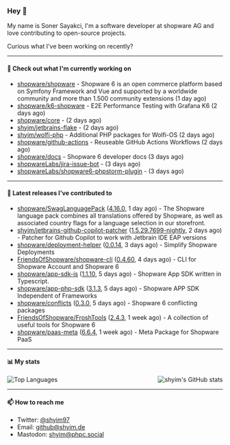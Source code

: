 ### Hey 👋

My name is Soner Sayakci, I'm a software developer at shopware AG and love contributing to open-source projects.

Curious what I've been working on recently?

---

#### 👷 Check out what I'm currently working on

- [shopware/shopware](https://github.com/shopware/shopware) - Shopware 6 is an open commerce platform based on Symfony Framework and Vue and supported by a worldwide community and more than 1.500 community extensions (1 day ago)
- [shopware/k6-shopware](https://github.com/shopware/k6-shopware) - E2E Performance Testing with Grafana K6 (2 days ago)
- [shopware/core](https://github.com/shopware/core) -  (2 days ago)
- [shyim/jetbrains-flake](https://github.com/shyim/jetbrains-flake) -  (2 days ago)
- [shyim/wolfi-php](https://github.com/shyim/wolfi-php) - Additional PHP packages for Wolfi-OS (2 days ago)
- [shopware/github-actions](https://github.com/shopware/github-actions) - Reuseable GitHub Actions Workflows (2 days ago)
- [shopware/docs](https://github.com/shopware/docs) - Shopware 6 developer docs (3 days ago)
- [shopwareLabs/jira-issue-bot](https://github.com/shopwareLabs/jira-issue-bot) -  (3 days ago)
- [shopwareLabs/shopware6-phpstorm-plugin](https://github.com/shopwareLabs/shopware6-phpstorm-plugin) -  (3 days ago)

---

#### 🔭 Latest releases I've contributed to

- [shopware/SwagLanguagePack](https://github.com/shopware/SwagLanguagePack) ([4.16.0](https://github.com/shopware/SwagLanguagePack/releases/tag/4.16.0), 1 day ago) - The Shopware language pack combines all translations offered by Shopware, as well as associated country flags for a language selection in our storefront.
- [shyim/jetbrains-github-copilot-patcher](https://github.com/shyim/jetbrains-github-copilot-patcher) ([1.5.29.7699-nightly](https://github.com/shyim/jetbrains-github-copilot-patcher/releases/tag/1.5.29.7699-nightly), 2 days ago) - Patcher for Github Copilot to work with Jetbrain IDE EAP versions
- [shopware/deployment-helper](https://github.com/shopware/deployment-helper) ([0.0.14](https://github.com/shopware/deployment-helper/releases/tag/0.0.14), 3 days ago) - Simplify Shopware Deployments
- [FriendsOfShopware/shopware-cli](https://github.com/FriendsOfShopware/shopware-cli) ([0.4.60](https://github.com/FriendsOfShopware/shopware-cli/releases/tag/0.4.60), 4 days ago) - CLI for Shopware Account and Shopware 6
- [shopware/app-sdk-js](https://github.com/shopware/app-sdk-js) ([1.1.10](https://github.com/shopware/app-sdk-js/releases/tag/1.1.10), 5 days ago) - Shopware App SDK written in Typescript.
- [shopware/app-php-sdk](https://github.com/shopware/app-php-sdk) ([3.1.3](https://github.com/shopware/app-php-sdk/releases/tag/3.1.3), 5 days ago) - Shopware APP SDK Independent of Frameworks
- [shopware/conflicts](https://github.com/shopware/conflicts) ([0.3.0](https://github.com/shopware/conflicts/releases/tag/0.3.0), 5 days ago) - Shopware 6 conflicting packages
- [FriendsOfShopware/FroshTools](https://github.com/FriendsOfShopware/FroshTools) ([2.4.3](https://github.com/FriendsOfShopware/FroshTools/releases/tag/2.4.3), 1 week ago) - A collection of useful tools for Shopware 6
- [shopware/paas-meta](https://github.com/shopware/paas-meta) ([6.6.4](https://github.com/shopware/paas-meta/releases/tag/6.6.4), 1 week ago) - Meta Package for Shopware PaaS

---

#### 📊 My stats

<img align="right" alt="shyim's GitHub stats" src="https://github-readme-stats.vercel.app/api?username=shyim&count_private=1&show_icons=true&" />

![Top Languages](https://github-readme-stats.vercel.app/api/top-langs/?username=shyim)

---

#### 📫 How to reach me

- Twitter: [@shyim97](https://twitter.com/shyim97)
- Email: [github@shyim.de](mailto://github@shyim.de)
- Mastodon: <a rel="me" href="https://phpc.social/@shyim">shyim@phpc.social</a>
